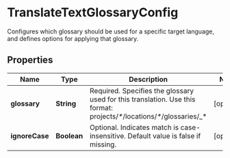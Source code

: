 

# TranslateTextGlossaryConfig

Configures which glossary should be used for a specific target language, and defines options for applying that glossary.

## Properties

| Name | Type | Description | Notes |
|------------ | ------------- | ------------- | -------------|
|**glossary** | **String** | Required. Specifies the glossary used for this translation. Use this format: projects/_*_/locations/_*_/glossaries/_* |  [optional] |
|**ignoreCase** | **Boolean** | Optional. Indicates match is case-insensitive. Default value is false if missing. |  [optional] |



